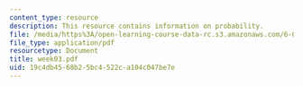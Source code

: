 ```yaml
---
content_type: resource
description: This resource contains information on probability.
file: /media/https%3A/open-learning-course-data-rc.s3.amazonaws.com/6-041-probabilistic-systems-analysis-and-applied-probability-spring-2006/19c4db4568b25bc4522ca104c047be7e_week03.pdf
file_type: application/pdf
resourcetype: Document
title: week03.pdf
uid: 19c4db45-68b2-5bc4-522c-a104c047be7e
---
```

